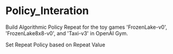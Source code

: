 # Policy_Interation
Build Algorithmic Policy Repeat for the toy games 'FrozenLake-v0', 'FrozenLake8x8-v0', and 'Taxi-v3' in OpenAI Gym.

Set Repeat Policy based on Repeat Value
